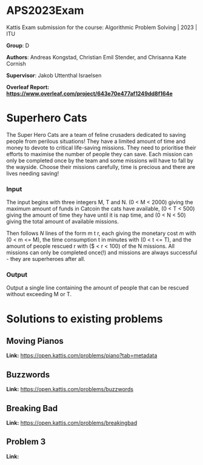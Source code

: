 # APS2023Exam
Kattis Exam submission for the course: Algorithmic Problem Solving | 2023 | ITU

**Group**: D

**Authors**: Andreas Kongstad, Christian Emil Stender, and Chrisanna Kate Cornish

**Supervisor**: Jakob Uttenthal Israelsen

**Overleaf Report: https://www.overleaf.com/project/643e70e477af1249dd8f164e**

# Superhero Cats
The Super Hero Cats are a team of feline crusaders dedicated to saving people from perilous situations!
They have a limited amount of time and money to devote to critical life-saving missions.
They need to prioritise their efforts to maximise the number of people they can save.
Each mission can only be completed once by the team and some missions will have to fall by the wayside.
Choose their missions carefully, time is precious and there are lives needing saving!

### Input
The input begins with three integers M, T and N.
(0 < M < 2000) giving the maximum amount of funds in Catcoin the cats have available, (0 < T < 500) giving the amount of time they have until it is nap time, and (0 < N < 50) giving the total amount of available missions.

Then follows $N$ lines of the form m t r, each giving the monetary cost $m$ with (0 < m <= M), the time consumption t in minutes with (0 < t <= T), and the amount of people rescued r with ($ < r < 100) of the N missions.
All missions can only be completed once(!) and missions are always successful - they are superheroes after all.

### Output
Output a single line containing the amount of people that can be rescued without exceeding M or T.

# Solutions to existing problems
## Moving Pianos
**Link:** https://open.kattis.com/problems/piano?tab=metadata

## Buzzwords
**Link:** https://open.kattis.com/problems/buzzwords

## Breaking Bad
**Link:** https://open.kattis.com/problems/breakingbad

## Problem 3
**Link:**
